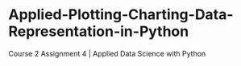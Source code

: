 # Applied-Plotting-Charting-Data-Representation-in-Python
Course 2 Assignment 4 | Applied Data Science with Python
